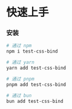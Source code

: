 # 快速上手

### 安装

```bash
# 通过 npm
npm i test-css-bind

# 通过 yarn
yarn add test-css-bind

# 通过 pnpm
pnpm add test-css-bind

# 通过 bun
bun add test-css-bind
```
